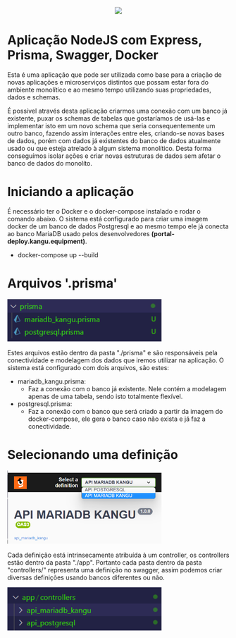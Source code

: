 <p align="center">
  <img src="https://www.kangu.com.br/site/wp-content/uploads/2022/03/kangu-meli_fundo-branco_horizontal.png" width="350">
</p>

# Aplicação NodeJS com Express, Prisma, Swagger, Docker

Esta é uma aplicação que pode ser utilizada como base para a criação de novas aplicações e microserviços distintos que possam estar fora do ambiente monolítico e ao mesmo tempo utilizando suas propriedades, dados e schemas.

É possível através desta aplicação criarmos uma conexão com um banco já existente, puxar os schemas de tabelas que gostaríamos de usá-las e implementar isto em um novo schema que seria consequentemente um outro banco, fazendo assim interações entre eles, criando-se novas bases de dados, porém com dados já existentes do banco de dados atualmente usado ou que esteja atrelado à algum sistema monolítico. Desta forma conseguímos isolar ações e criar novas estruturas de dados sem afetar o banco de dados do monolíto.

# Iniciando a aplicação

É necessário ter o Docker e o docker-compose instalado e rodar o comando abaixo. O sistema está configurado para criar uma imagem docker de um banco de dados Postgresql e ao mesmo tempo ele já conecta ao banco MariaDB usado pelos desenvolvedores <b>(portal-deploy.kangu.equipment)</b>.

- docker-compose up --build

# Arquivos '.prisma'
<p align="left">
  <img src="./public/prisma.png" width="350">
</p>
Estes arquivos estão dentro da pasta "./prisma" e são responsáveis pela conectividade e modelagem dos dados que iremos utilizar na aplicação. O sistema está configurado com dois arquivos, são estes:

- mariadb_kangu.prisma:
    - Faz a conexão com o banco já existente. Nele contém a modelagem apenas de uma tabela, sendo isto totalmente flexível.
- postgresql.prisma:
    - Faz a conexão com o banco que será criado a partir da imagem do docker-compose, ele gera o banco caso não exista e já faz a conectividade.

# Selecionando uma definição
<p align="left">
  <img src="./public/mariadb.png" width="350">
</p>
Cada definição está intrinsecamente atribuída à um controller, os controllers estão dentro da pasta "./app". Portanto cada pasta dentro da pasta "controllers/" representa uma definição no swagger, assim podemos criar diversas definições usando bancos diferentes ou não.
<p></p>
<p align="left">
  <img src="./public/controllers.png" width="350">
</p>
